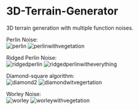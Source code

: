 # 3D-Terrain-Generator
 3D terrain generation with multiple function noises.
 
Perlin Noise:
</br>
 ![perlin](https://user-images.githubusercontent.com/105114750/203413494-4a2103b1-441b-400c-838a-937770f5d801.JPG)
 ![perlinwithvegetation](https://user-images.githubusercontent.com/105114750/207901974-3f95dbc7-f463-41b3-860f-8223410c70ab.JPG)



Ridged Perlin Noise:
</br>
 ![ridgedperlin](https://user-images.githubusercontent.com/105114750/203413541-83d095bf-ac76-4dec-93a5-d927d6e7ba86.JPG)
 ![ridgedperlinwitheverything](https://user-images.githubusercontent.com/105114750/207902038-db764799-8af0-426a-9e22-5165f5689220.JPG)


Diamond-square algorithm:
</br>
 ![diamond2](https://user-images.githubusercontent.com/105114750/203413621-fb93e3b2-13ce-442f-a3e0-a6fe9379e157.JPG)
 ![diamondwitvegertation](https://user-images.githubusercontent.com/105114750/207902131-0f1c2ce4-6459-43b5-b51d-03dfbd9d7ac6.JPG)


Worley Noise:
</br>
 ![worley](https://user-images.githubusercontent.com/105114750/203413669-b5da88be-df01-4b70-8f29-9dde23fe4a91.JPG)
 ![worleywithvegetation](https://user-images.githubusercontent.com/105114750/207902217-0e214280-6f34-4b34-9179-f1a8f80b860a.JPG)

